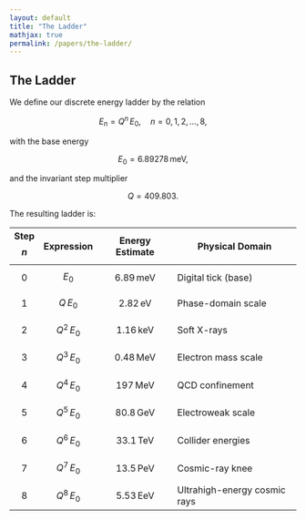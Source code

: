 ```yaml
---
layout: default
title: "The Ladder"
mathjax: true
permalink: /papers/the-ladder/
---
```



## The Ladder

We define our discrete energy ladder by the relation

$$
E_n = Q^n \, E_0,\quad n=0,1,2,\dots,8,
$$

with the base energy

$$
E_0 = 6.89278\,\mathrm{meV},
$$

and the invariant step multiplier

$$
Q = 409.803.
$$

The resulting ladder is:

| Step $$n$$ | Expression        | Energy Estimate           | Physical Domain              |
|:----------:|-------------------|---------------------------|------------------------------|
| 0          | $$E_0$$          | $$6.89\,\mathrm{meV}$$     | Digital tick (base)          |
| 1          | $$Q\,E_0$$       | $$2.82\,\mathrm{eV}$$      | Phase-domain scale           |
| 2          | $$Q^2\,E_0$$     | $$1.16\,\mathrm{keV}$$     | Soft X-rays                  |
| 3          | $$Q^3\,E_0$$     | $$0.48\,\mathrm{MeV}$$     | Electron mass scale          |
| 4          | $$Q^4\,E_0$$     | $$197\,\mathrm{MeV}$$      | QCD confinement              |
| 5          | $$Q^5\,E_0$$     | $$80.8\,\mathrm{GeV}$$     | Electroweak scale            |
| 6          | $$Q^6\,E_0$$     | $$33.1\,\mathrm{TeV}$$     | Collider energies            |
| 7          | $$Q^7\,E_0$$     | $$13.5\,\mathrm{PeV}$$     | Cosmic-ray knee              |
| 8          | $$Q^8\,E_0$$     | $$5.53\,\mathrm{EeV}$$     | Ultrahigh-energy cosmic rays |
